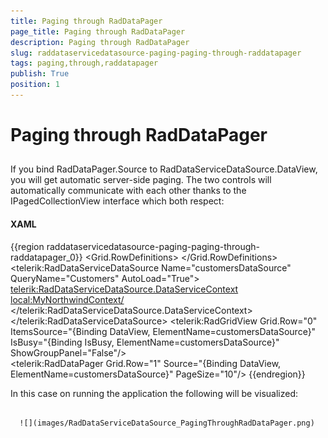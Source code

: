```yaml
---
title: Paging through RadDataPager
page_title: Paging through RadDataPager
description: Paging through RadDataPager
slug: raddataservicedatasource-paging-paging-through-raddatapager
tags: paging,through,raddatapager
publish: True
position: 1
---
```


# Paging through RadDataPager



## 

If you bind RadDataPager.Source to RadDataServiceDataSource.DataView, you will get automatic server-side paging. The two controls will automatically communicate with each other thanks to the IPagedCollectionView interface which both respect:

#### __XAML__

{{region raddataservicedatasource-paging-paging-through-raddatapager_0}}
	<Grid x:Name="LayoutRoot" Background="White">
	 <Grid.RowDefinitions>
	  <RowDefinition Height="*"/>
	  <RowDefinition Height="Auto"/>
	 </Grid.RowDefinitions>
	 <telerik:RadDataServiceDataSource Name="customersDataSource" QueryName="Customers" AutoLoad="True">
	  <telerik:RadDataServiceDataSource.DataServiceContext>
	   <local:MyNorthwindContext/>
	  </telerik:RadDataServiceDataSource.DataServiceContext>
	 </telerik:RadDataServiceDataSource>
	 <telerik:RadGridView Grid.Row="0" ItemsSource="{Binding DataView, ElementName=customersDataSource}" 
	     IsBusy="{Binding IsBusy, ElementName=customersDataSource}" 
	     ShowGroupPanel="False"/>  
	 <telerik:RadDataPager Grid.Row="1" Source="{Binding DataView, ElementName=customersDataSource}" PageSize="10"/>
	</Grid>
	{{endregion}}



In this case on running the application the following will be visualized:




         
      ![](images/RadDataServiceDataSource_PagingThroughRadDataPager.png)


